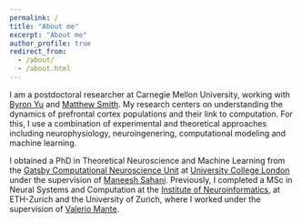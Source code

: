 ```yaml
---
permalink: /
title: "About me"
excerpt: "About me"
author_profile: true
redirect_from: 
  - /about/
  - /about.html
---
```


I am a postdoctoral researcher at Carnegie Mellon University, working with [Byron Yu](https://users.ece.cmu.edu/~byronyu/) and [Matthew Smith](https://smithlab.net/). My research centers on understanding the dynamics of prefrontal cortex populations and their link to computation. For this, I use a combination of experimental and theoretical approaches including neurophysiology, neuroingenering, computational modeling and machine learning.

I obtained a PhD in Theoretical Neuroscience and Machine Learning from the [Gatsby Computational Neuroscience Unit](https://www.ucl.ac.uk/gatsby/) at [University College London](https://www.sainsburywellcome.org/web/content/gatsby-computational-neuroscience-unit/) under the supervision of [Maneesh Sahani](https://www.gatsby.ucl.ac.uk/~maneesh/). Previously, I completed a MSc in Neural Systems and Computation at the [Institute of Neuroinformatics](https://www.ini.uzh.ch/en.html), at ETH-Zurich and the University of Zurich, where I worked under the supervision of [Valerio Mante](https://www.ini.uzh.ch/en/research/groups/mante.html).
